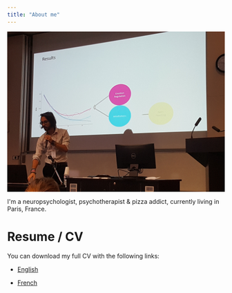 ```yaml
---
title: "About me"
---
```

<img src="media/conf4.jpg" width="600px" style="display: block; margin: auto;" />
<!-- <style> -->
<!-- .image{float: left;} -->
<!-- </style> -->

<!-- <div style="float:right"> -->
<!-- <img src="media/cambodia.JPG" style="width: 50%; height: 50%"/> -->
<!-- </div> -->

I'm a neuropsychologist, psychotherapist & pizza addict, currently living in Paris, France.


# Resume / CV

You can download my full CV with the following links:

- <a target="_blank" href="DominiqueMakowski_CV.pdf#" class="download" title="English">English</a>

- <a target="_blank" href="DominiqueMakowski_CV_fr.pdf#" class="download" title="French">French</a>




